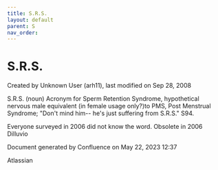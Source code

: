 ```yaml
---
title: S.R.S.
layout: default
parent: S
nav_order:
---
```


# S.R.S.

Created by  Unknown User (arh11), last modified on Sep 28, 2008

S.R.S. (noun) Acronym for Sperm Retention Syndrome, hypothetical nervous male equivalent (in female usage only?)to PMS, Post Menstrual Syndrome; &quot;Don't mind him-- he's just suffering from S.R.S.&quot; S94.

Everyone surveyed in 2006 did not know the word. Obsolete in 2006 Dilluvio 

Document generated by Confluence on May 22, 2023 12:37

Atlassian
